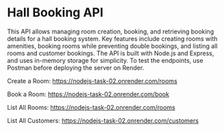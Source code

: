 # Hall Booking API

This API allows managing room creation, booking, and retrieving booking details for a hall booking system. 
Key features include creating rooms with amenities, booking rooms while preventing double bookings, and listing all rooms and customer bookings.
The API is built with Node.js and Express, and uses in-memory storage for simplicity. To test the endpoints, use Postman before deploying the server on Render.

Create a Room:
https://nodejs-task-02.onrender.com/rooms

Book a Room:
https://nodejs-task-02.onrender.com/book

List All Rooms:
https://nodejs-task-02.onrender.com/rooms

List All Customers:
https://nodejs-task-02.onrender.com/customers

